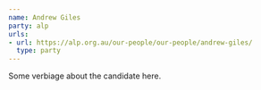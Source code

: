 ```yaml
---
name: Andrew Giles
party: alp
urls:
- url: https://alp.org.au/our-people/our-people/andrew-giles/
  type: party
---
```

Some verbiage about the candidate here.
